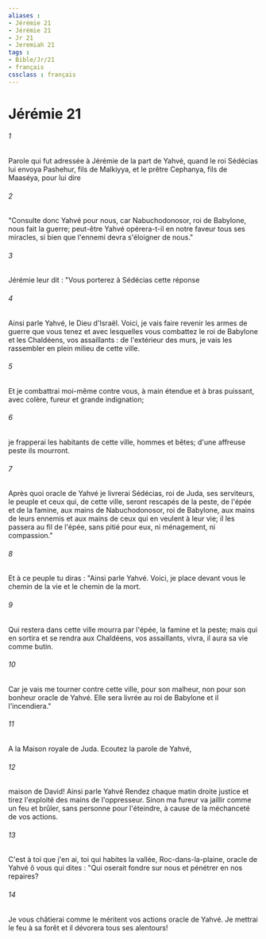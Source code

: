 ```yaml
---
aliases : 
- Jérémie 21
- Jérémie 21
- Jr 21
- Jeremiah 21
tags : 
- Bible/Jr/21
- français
cssclass : français
---
```


# Jérémie 21

###### 1
Parole qui fut adressée à Jérémie de la part de Yahvé, quand le roi Sédécias lui envoya Pashehur, fils de Malkiyya, et le prêtre Cephanya, fils de Maaséya, pour lui dire
###### 2
"Consulte donc Yahvé pour nous, car Nabuchodonosor, roi de Babylone, nous fait la guerre; peut-être Yahvé opérera-t-il en notre faveur tous ses miracles, si bien que l'ennemi devra s'éloigner de nous."
###### 3
Jérémie leur dit : "Vous porterez à Sédécias cette réponse
###### 4
Ainsi parle Yahvé, le Dieu d'Israël. Voici, je vais faire revenir les armes de guerre que vous tenez et avec lesquelles vous combattez le roi de Babylone et les Chaldéens, vos assaillants : de l'extérieur des murs, je vais les rassembler en plein milieu de cette ville.
###### 5
Et je combattrai moi-même contre vous, à main étendue et à bras puissant, avec colère, fureur et grande indignation;
###### 6
je frapperai les habitants de cette ville, hommes et bêtes; d'une affreuse peste ils mourront.
###### 7
Après quoi oracle de Yahvé je livrerai Sédécias, roi de Juda, ses serviteurs, le peuple et ceux qui, de cette ville, seront rescapés de la peste, de l'épée et de la famine, aux mains de Nabuchodonosor, roi de Babylone, aux mains de leurs ennemis et aux mains de ceux qui en veulent à leur vie; il les passera au fil de l'épée, sans pitié pour eux, ni ménagement, ni compassion."
###### 8
Et à ce peuple tu diras : "Ainsi parle Yahvé. Voici, je place devant vous le chemin de la vie et le chemin de la mort.
###### 9
Qui restera dans cette ville mourra par l'épée, la famine et la peste; mais qui en sortira et se rendra aux Chaldéens, vos assaillants, vivra, il aura sa vie comme butin.
###### 10
Car je vais me tourner contre cette ville, pour son malheur, non pour son bonheur oracle de Yahvé. Elle sera livrée au roi de Babylone et il l'incendiera."
###### 11
A la Maison royale de Juda. Ecoutez la parole de Yahvé,
###### 12
maison de David! Ainsi parle Yahvé Rendez chaque matin droite justice et tirez l'exploité des mains de l'oppresseur. Sinon ma fureur va jaillir comme un feu et brûler, sans personne pour l'éteindre, à cause de la méchanceté de vos actions.
###### 13
C'est à toi que j'en ai, toi qui habites la vallée, Roc-dans-la-plaine, oracle de Yahvé ô vous qui dites : "Qui oserait fondre sur nous et pénétrer en nos repaires?
###### 14
Je vous châtierai comme le méritent vos actions oracle de Yahvé. Je mettrai le feu à sa forêt et il dévorera tous ses alentours!
